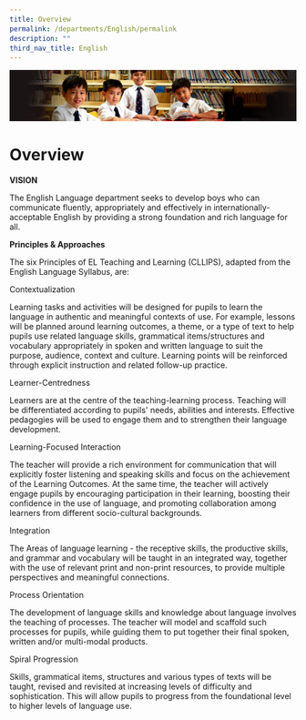 ```yaml
---
title: Overview
permalink: /departments/English/permalink
description: ""
third_nav_title: English
---
```

![](/images/Sub-banner1.jpg)

Overview
========

**VISION** 

The English Language department seeks to develop boys who can communicate fluently, appropriately and effectively in internationally-acceptable English by providing a strong foundation and rich language for all.

**Principles & Approaches**

The six Principles of EL Teaching and Learning (CLLIPS), adapted from the English Language Syllabus, are:

Contextualization 

Learning tasks and activities will be designed for pupils to learn the language in authentic and meaningful contexts of use. For example, lessons will be planned around learning outcomes, a theme, or a type of text to help pupils use related language skills, grammatical items/structures and vocabulary appropriately in spoken and written language to suit the purpose, audience, context and culture. Learning points will be reinforced through explicit instruction and related follow-up practice.

Learner-Centredness

Learners are at the centre of the teaching-learning process. Teaching will be differentiated according to pupils' needs, abilities and interests. Effective pedagogies will be used to engage them and to strengthen their language development.

Learning-Focused Interaction

The teacher will provide a rich environment for communication that will explicitly foster listening and speaking skills and focus on the achievement of the Learning Outcomes. At the same time, the teacher will actively engage pupils by encouraging participation in their learning, boosting their confidence in the use of language, and promoting collaboration among learners from different socio-cultural backgrounds.

Integration

The Areas of language learning - the receptive skills, the productive skills, and grammar and vocabulary will be taught in an integrated way, together with the use of relevant print and non-print resources, to provide multiple perspectives and meaningful connections. 

Process Orientation

The development of language skills and knowledge about language involves the teaching of processes. The teacher will model and scaffold such processes for pupils, while guiding them to put together their final spoken, written and/or multi-modal products. 

Spiral Progression

Skills, grammatical items, structures and various types of texts will be taught, revised and revisited at increasing levels of difficulty and sophistication. This will allow pupils to progress from the foundational level to higher levels of language use.